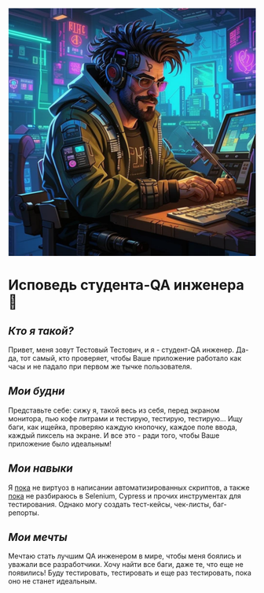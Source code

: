 ![alt text](<img/тестировщик 2.png>)  
# **Исповедь студента-QA инженера** 🤖 

## *Кто я такой?*

Привет, меня зовут Тестовый Тестович, и я - студент-QA инженер. Да-да, тот самый, кто проверяет, чтобы Ваше приложение работало как часы и не падало при первом же тычке пользователя.

## *Мои будни*

Представьте себе: сижу я, такой весь из себя, перед экраном монитора, пью кофе литрами и тестирую, тестирую, тестирую... Ищу баги, как ищейка, проверяю каждую кнопочку, каждое поле ввода, каждый пиксель на экране. И все это - ради того, чтобы Ваше приложение было идеальным!

## *Мои навыки*

Я <u>пока</u> не виртуоз в написании автоматизированных скриптов, а также <u>пока</u> не разбираюсь в Selenium, Cypress и прочих инструментах для тестирования. Однако могу создать тест-кейсы, чек-листы, баг-репорты.

## *Мои мечты*

Мечтаю стать лучшим QA инженером в мире, чтобы меня боялись и уважали все разработчики. Хочу найти все баги, даже те, что еще не появились! Буду тестировать, тестировать и еще раз тестировать, пока оно не станет идеальным.